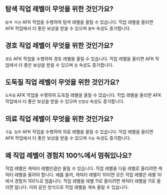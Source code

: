 ## 탐색 직업 레벨이 무엇을 위한 것인가요?

`탐색 미션` AFK 작업을 수행하여 탐색 레벨을 올릴 수 있습니다.
직업 레벨을 올리면 AFK 작업에서 더 좋은 보상을 받을 수 있으며 `활력` 속성도 증가합니다.

## 경호 직업 레벨이 무엇을 위한 것인가요?

`경호` AFK 작업을 수행하여 경호 레벨을 올릴 수 있습니다.
직업 레벨을 올리면 AFK 작업에서 더 좋은 보상을 받을 수 있으며 `힘` 속성도 증가합니다.

## 도둑질 직업 레벨이 무엇을 위한 것인가요?

`도둑질` AFK 작업을 수행하여 도둑질 레벨을 올릴 수 있습니다.
직업 레벨을 올리면 AFK 작업에서 더 좋은 보상을 받을 수 있으며 `민첩성` 속성도 증가합니다.

## 의료 직업 레벨이 무엇을 위한 것인가요?

`구출 임무` AFK 작업을 수행하여 의료 레벨을 올릴 수 있습니다.
직업 레벨을 올리면 AFK 작업에서 더 좋은 보상을 받을 수 있으며 `지능` 속성도 증가합니다.

## 왜 직업 레벨이 경험치 100%에서 멈춰있나요?

직업 레벨은 캐릭터 레벨만큼만 올릴 수 있습니다. 직업 레벨을 다음 레벨로 올리려면 캐릭터 레벨을 올려야 합니다. 예를 들어, 캐릭터 레벨이 10이면 모든 직업 레벨은 레벨 10에서 경험치 100%로 멈춥니다. 직업 레벨을 레벨 11로 올리려면 캐릭터 레벨을 11로 올리면 됩니다. 이와 같은 방식으로 직업 레벨을 계속 올릴 수 있습니다.
